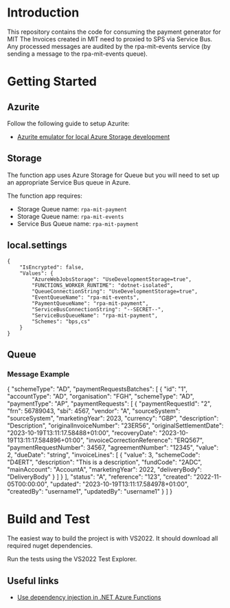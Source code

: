 # Introduction
This repository contains the code for consuming the payment generator for MIT
The Invoices created in MIT need to proxied to SPS via Service Bus. Any processed messages are audited by the rpa-mit-events service (by sending a message to the rpa-mit-events queue).
 
# Getting Started
## Azurite

Follow the following guide to setup Azurite:

- [Azurite emulator for local Azure Storage development](https://dev.azure.com/defragovuk/DEFRA-EST/_wiki/wikis/DEFRA-EST/7722/Azurite-emulator-for-local-Azure-Storage-development)

## Storage

The function app uses Azure Storage for Queue but you will need to set up an appropriate Service Bus queue in Azure.

The function app requires:

- Storage Queue name: `rpa-mit-payment`
- Storage Queue name: `rpa-mit-events`
- Service Bus Queue name: `rpa-mit-payment`

## local.settings
```
{
    "IsEncrypted": false,
    "Values": {
        "AzureWebJobsStorage": "UseDevelopmentStorage=true",
        "FUNCTIONS_WORKER_RUNTIME": "dotnet-isolated",
        "QueueConnectionString": "UseDevelopmentStorage=true",
        "EventQueueName": "rpa-mit-events",
        "PaymentQueueName": "rpa-mit-payment",
        "ServiceBusConnectionString": "--SECRET--",
        "ServiceBusQueueName": "rpa-mit-payment",
        "Schemes": "bps,cs"
    }
}
```
## Queue

### Message Example
{
  "schemeType": "AD",
  "paymentRequestsBatches": [
    {
      "id": "1",
      "accountType": "AD",
      "organisation": "FGH",
      "schemeType": "AD",
      "paymentType": "AP",
      "paymentRequests": [
        {
          "paymentRequestId": "2",
          "frn": 56789043,
          "sbi": 4567,
          "vendor": "A",
          "sourceSystem": "sourceSystem",
          "marketingYear": 2023,
          "currency": "GBP",
          "description": "Description",
          "originalInvoiceNumber": "23ER56",
          "originalSettlementDate": "2023-10-19T13:11:17.58488+01:00",
          "recoveryDate": "2023-10-19T13:11:17.584896+01:00",
          "invoiceCorrectionReference": "ERQ567",
          "paymentRequestNumber": 34567,
          "agreementNumber": "12345",
          "value": 2,
          "dueDate": "string",
          "invoiceLines": [
            {
              "value": 3,
              "schemeCode": "D4ERT",
              "description": "This is a description",
              "fundCode": "2ADC",
              "mainAccount": "AccountA",
              "marketingYear": 2022,
              "deliveryBody": "DeliveryBody"
            }
          ]
        }
      ],
      "status": "A",
      "reference": "123",
      "created": "2022-11-05T00:00:00",
      "updated": "2023-10-19T13:11:17.584978+01:00",
      "createdBy": "username1",
      "updatedBy": "username1"
    }
  ]
}


# Build and Test

The easiest way to build the project is with VS2022. It should download all required nuget dependencies.

Run the tests using the VS2022 Test Explorer.

## Useful links

- [Use dependency injection in .NET Azure Functions](https://learn.microsoft.com/en-us/azure/azure-functions/functions-dotnet-dependency-injection)

